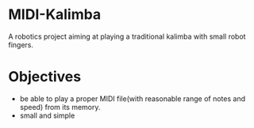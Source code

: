 # MIDI-Kalimba
A robotics project aiming at playing a traditional kalimba with small robot fingers.

# Objectives
 - be able to play a proper MIDI file(with reasonable range of notes and speed) from its memory.
 - small and simple
